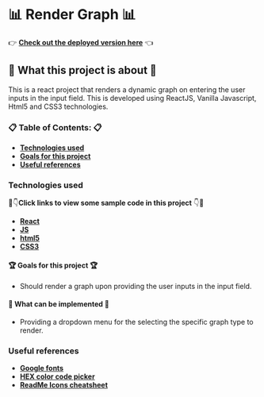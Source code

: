 # :bar_chart: Render Graph :bar_chart:

:point_right: **[Check out the deployed version here](https://24-frames.netlify.com)** :point_left:

## :loudspeaker: What this project is about :loudspeaker:

This is a react project that renders a dynamic graph on entering the user inputs in the input field. This is developed using ReactJS, Vanilla Javascript, Html5 and CSS3 technologies.

### :clipboard: Table of Contents: :clipboard:

* **[Technologies used](https://github.com/amuru0S/render-graph#technologies-used)**
* **[Goals for this project](https://github.com/amuru0S/render-graph#trophy-goals-for-this-project-trophy)**
* **[Useful references](https://github.com/amuru0S/render-graph#useful-references)**

### Technologies used 

:eyes::point_down:**Click links to view some sample code in this project** :point_down::eyes:

* **[React](https://github.com/amuru0S/render-graph/blob/master/src/App.js)**
* **[JS](https://github.com/amuru0S/render-graph/blob/master/src/App.js)**
* **[html5](https://github.com/amuru0S/render-graph/blob/master/src/App.js)**
* **[CSS3](https://github.com/amuru0S/render-graph/blob/master/src/App.css)**

#### :trophy: Goals for this project :trophy:

* Should render a graph upon providing the user inputs in the input field.

#### :memo: What can be implemented :memo:

* Providing a dropdown menu for the selecting the specific graph type to render.

### Useful references

* **[Google fonts](https://fonts.google.com/)**
* **[HEX color code picker](https://flatuicolors.com/)**
* **[ReadMe Icons cheatsheet](https://www.webfx.com/tools/emoji-cheat-sheet/)**